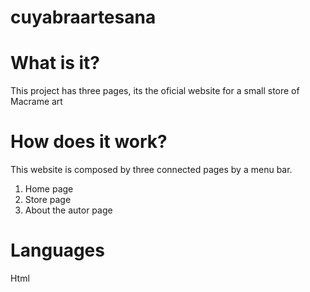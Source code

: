 # cuyabraartesana

# What is it?
This project has three pages, its the oficial website for a small store of Macrame art

# How does it work?
This website is composed by three connected pages by a menu bar.

1. Home page <br>
2. Store page <br>
3. About the autor page <br>

# Languages
Html 
